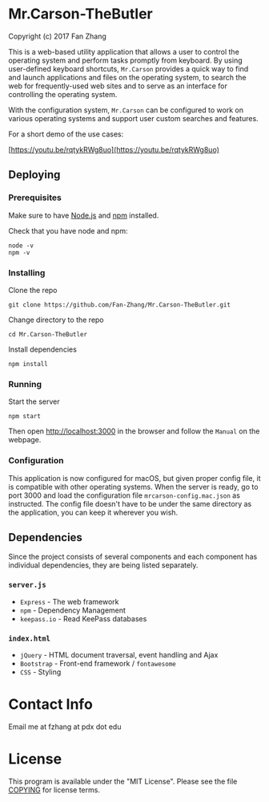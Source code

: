 # Mr.Carson-TheButler
Copyright (c) 2017 Fan Zhang

This is a web-based utility application that allows a user to control the operating system and perform tasks promptly from keyboard.  By using user-defined keyboard shortcuts, `Mr.Carson` provides a quick way to find and launch applications and files on the operating system, to search the web for frequently-used web sites and to serve as an interface for controlling the operating system.

With the configuration system, `Mr.Carson` can be configured to work on various operating systems and support user custom searches and features.

For a short demo of the use cases:

[https://youtu.be/rqtykRWg8uo](https://youtu.be/rqtykRWg8uo)

## Deploying

### Prerequisites
Make sure to have [Node.js](https://nodejs.org/en/download/) and [npm](https://www.npmjs.com/) installed.

Check that you have node and npm:

	node -v
	npm -v

### Installing
Clone the repo

	git clone https://github.com/Fan-Zhang/Mr.Carson-TheButler.git

Change directory to the repo

	cd Mr.Carson-TheButler

Install dependencies

	npm install

### Running
Start the server

    npm start

Then open [http://localhost:3000](http://localhost:3000) in the browser and follow the `Manual` on the webpage.

### Configuration
This application is now configured for macOS, but given proper config file, it is compatible with other operating systems.
When the server is ready, go to port 3000 and load the configuration file `mrcarson-config.mac.json` as instructed.
The config file doesn't have to be under the same directory as the application, you can keep it wherever you wish.

## Dependencies

Since the project consists of several components and each component has individual dependencies, they are being listed separately.

### `server.js`
* `Express` - The web framework
* `npm` - Dependency Management
* `keepass.io` - Read KeePass databases

### `index.html`
* `jQuery` - HTML document traversal, event handling and Ajax
* `Bootstrap` - Front-end framework / `fontawesome`
* `CSS` - Styling

# Contact Info
Email me at fzhang at pdx dot edu

# License
This program is available under the "MIT License". Please see the file [COPYING](COPYING,md) for license terms.
